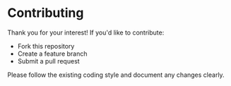 # Contributing

Thank you for your interest! If you'd like to contribute:

- Fork this repository
- Create a feature branch
- Submit a pull request

Please follow the existing coding style and document any changes clearly.
